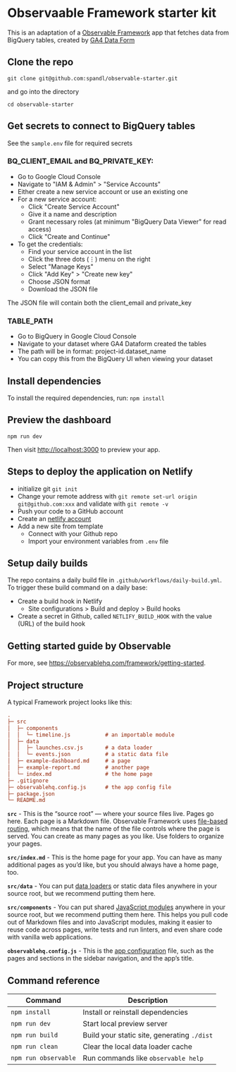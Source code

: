 # Observaable Framework starter kit
This is an adaptation of a [Observable Framework](https://observablehq.com/framework/) app that fetches data from BigQuery tables, created by [GA4 Data Form](https://ga4dataform.com/)

## Clone the repo
`git clone git@github.com:spandl/observable-starter.git`

and go into the directory

`cd observable-starter`

## Get secrets to connect to BigQuery tables

See the `sample.env` file for required secrets

### BQ_CLIENT_EMAIL and BQ_PRIVATE_KEY:

* Go to Google Cloud Console
* Navigate to "IAM & Admin" > "Service Accounts"
* Either create a new service account or use an existing one
* For a new service account:
  * Click "Create Service Account"
  * Give it a name and description
  * Grant necessary roles (at minimum "BigQuery Data Viewer" for read access)
  * Click "Create and Continue"
* To get the credentials:
  * Find your service account in the list
  * Click the three dots (⋮) menu on the right
  * Select "Manage Keys"
  * Click "Add Key" > "Create new key"
  * Choose JSON format
  * Download the JSON file

The JSON file will contain both the client_email and private_key

### TABLE_PATH

* Go to BigQuery in Google Cloud Console
* Navigate to your dataset where GA4 Dataform created the tables
* The path will be in format: project-id.dataset_name
* You can copy this from the BigQuery UI when viewing your dataset

## Install dependencies
To install the required dependencies, run:
`npm install`

## Preview the dashboard
`npm run dev`

Then visit <http://localhost:3000> to preview your app.

## Steps to deploy the application on Netlify
* initialize git `git init`
* Change your remote address with `git remote set-url origin git@github.com:xxx` and validate with `git remote -v`
* Push your code to a GitHub account
* Create an [netlify account](https://www.netlify.com/)
* Add a new site from template
  * Connect with your Github repo
  * Import your environment variables from `.env` file 

## Setup daily builds
The repo contains a daily build file in `.github/workflows/daily-build.yml`.
To trigger these build command on a daily base:
* Create a build hook in Netlify
    * Site configurations > Build and deploy > Build hooks
* Create a secret in Github, called `NETLIFY_BUILD_HOOK` with the value (URL) of the build hook

## Getting started guide by Observable

For more, see <https://observablehq.com/framework/getting-started>.

## Project structure

A typical Framework project looks like this:

```ini
.
├─ src
│  ├─ components
│  │  └─ timeline.js           # an importable module
│  ├─ data
│  │  ├─ launches.csv.js       # a data loader
│  │  └─ events.json           # a static data file
│  ├─ example-dashboard.md     # a page
│  ├─ example-report.md        # another page
│  └─ index.md                 # the home page
├─ .gitignore
├─ observablehq.config.js      # the app config file
├─ package.json
└─ README.md
```

**`src`** - This is the “source root” — where your source files live. Pages go here. Each page is a Markdown file. Observable Framework uses [file-based routing](https://observablehq.com/framework/project-structure#routing), which means that the name of the file controls where the page is served. You can create as many pages as you like. Use folders to organize your pages.

**`src/index.md`** - This is the home page for your app. You can have as many additional pages as you’d like, but you should always have a home page, too.

**`src/data`** - You can put [data loaders](https://observablehq.com/framework/data-loaders) or static data files anywhere in your source root, but we recommend putting them here.

**`src/components`** - You can put shared [JavaScript modules](https://observablehq.com/framework/imports) anywhere in your source root, but we recommend putting them here. This helps you pull code out of Markdown files and into JavaScript modules, making it easier to reuse code across pages, write tests and run linters, and even share code with vanilla web applications.

**`observablehq.config.js`** - This is the [app configuration](https://observablehq.com/framework/config) file, such as the pages and sections in the sidebar navigation, and the app’s title.

## Command reference

| Command           | Description                                              |
| ----------------- | -------------------------------------------------------- |
| `npm install`            | Install or reinstall dependencies                        |
| `npm run dev`        | Start local preview server                               |
| `npm run build`      | Build your static site, generating `./dist`              |
| `npm run clean`      | Clear the local data loader cache                        |
| `npm run observable` | Run commands like `observable help`                      |
